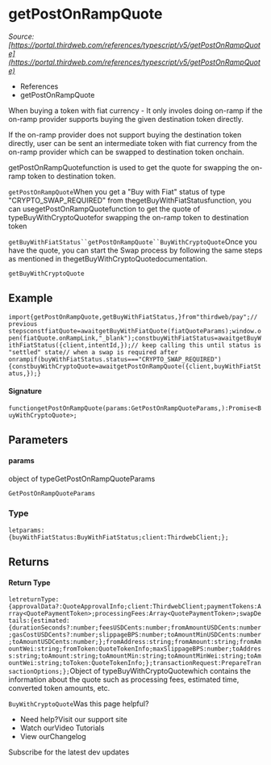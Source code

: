 # getPostOnRampQuote

*Source: [https://portal.thirdweb.com/references/typescript/v5/getPostOnRampQuote](https://portal.thirdweb.com/references/typescript/v5/getPostOnRampQuote)*

* References
* getPostOnRampQuote

When buying a token with fiat currency - It only involes doing on-ramp if the on-ramp provider supports buying the given destination token directly.

If the on-ramp provider does not support buying the destination token directly, user can be sent an intermediate token with fiat currency from the on-ramp provider which
can be swapped to destination token onchain.

getPostOnRampQuotefunction is used to get the quote for swapping the on-ramp token to destination token.

`getPostOnRampQuote`When you get a "Buy with Fiat" status of type "CRYPTO_SWAP_REQUIRED" from thegetBuyWithFiatStatusfunction,
you can usegetPostOnRampQuotefunction to get the quote of typeBuyWithCryptoQuotefor swapping the on-ramp token to destination token

`getBuyWithFiatStatus``getPostOnRampQuote``BuyWithCryptoQuote`Once you have the quote, you can start the Swap process by following the same steps as mentioned in thegetBuyWithCryptoQuotedocumentation.

`getBuyWithCryptoQuote`
## Example

`import{getPostOnRampQuote,getBuyWithFiatStatus,}from"thirdweb/pay";// previous stepsconstfiatQuote=awaitgetBuyWithFiatQuote(fiatQuoteParams);window.open(fiatQuote.onRampLink,"_blank");constbuyWithFiatStatus=awaitgetBuyWithFiatStatus({client,intentId,});// keep calling this until status is "settled" state// when a swap is required after onrampif(buyWithFiatStatus.status==="CRYPTO_SWAP_REQUIRED") {constbuyWithCryptoQuote=awaitgetPostOnRampQuote({client,buyWithFiatStatus,});}`
#### Signature

`functiongetPostOnRampQuote(params:GetPostOnRampQuoteParams,):Promise<BuyWithCryptoQuote>;`
## Parameters

#### params

object of typeGetPostOnRampQuoteParams

`GetPostOnRampQuoteParams`
### Type

`letparams:{buyWithFiatStatus:BuyWithFiatStatus;client:ThirdwebClient;};`
## Returns

#### Return Type

`letreturnType:{approvalData?:QuoteApprovalInfo;client:ThirdwebClient;paymentTokens:Array<QuotePaymentToken>;processingFees:Array<QuotePaymentToken>;swapDetails:{estimated:{durationSeconds?:number;feesUSDCents:number;fromAmountUSDCents:number;gasCostUSDCents?:number;slippageBPS:number;toAmountMinUSDCents:number;toAmountUSDCents:number;};fromAddress:string;fromAmount:string;fromAmountWei:string;fromToken:QuoteTokenInfo;maxSlippageBPS:number;toAddress:string;toAmount:string;toAmountMin:string;toAmountMinWei:string;toAmountWei:string;toToken:QuoteTokenInfo;};transactionRequest:PrepareTransactionOptions;};`Object of typeBuyWithCryptoQuotewhich contains the information about the quote such as processing fees, estimated time, converted token amounts, etc.

`BuyWithCryptoQuote`Was this page helpful?

* Need help?Visit our support site
* Watch ourVideo Tutorials
* View ourChangelog

Subscribe for the latest dev updates

